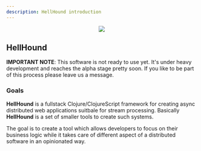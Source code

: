 ```yaml
---
description: HellHound introduction
---
```

<div align="center"><img src="https://github.com/Codamic/hellhound/raw/master/assets/hellhound-white.png" /></div>

## HellHound

**IMPORTANT NOTE**: This software is not ready to use yet. It's under heavy development
and reaches the alpha stage pretty soon. If you like to be part of this process please
leave us a message.

### Goals

**HellHound** is a fullstack Clojure/ClojureScript framework for creating async distributed web applications suitbale for stream processing.
Basically **HellHound** is a set of smaller tools to create such systems.

The goal is to create a tool which allows developers to focus on their business logic while it takes care of different aspect of a distributed
software in an opinionated way.
